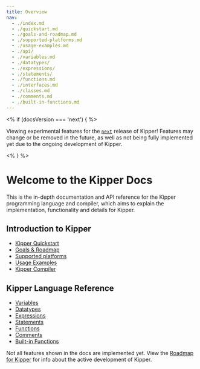 ```yaml
---
title: Overview
nav:
  - ./index.md
  - ./quickstart.md
  - ./goals-and-roadmap.md
  - ./supported-platforms.md
  - ./usage-examples.md
  - ./api/
  - ./variables.md
  - ./datatypes/
  - ./expressions/
  - ./statements/
  - ./functions.md
  - ./interfaces.md
  - ./classes.md
  - ./comments.md
  - ./built-in-functions.md
---
```


<% if (docsVersion === 'next') { %>
<p class="important">
	Viewing experimental features for the <a href="https://www.npmjs.com/package/kipper/v/next"><code>next</code></a> release of Kipper! Features may change or be removed in the future, as well as not being fully implemented yet due to the ongoing development of Kipper.
</p>
<% } %>

# Welcome to the Kipper Docs

This is the in-depth documentation and API reference for the Kipper programming language and compiler, which aims to
explain the implementation, functionality and details for Kipper.

## Introduction to Kipper

- [Kipper Quickstart](./quickstart.html)
- [Goals & Roadmap](./goals-and-roadmap.html)
- [Supported platforms](./supported-platforms.html)
- [Usage Examples](./usage-examples.html)
- [Kipper Compiler](./compiler.html)

## Kipper Language Reference

- [Variables](./variables.html)
- [Datatypes](./datatypes/index.html)
- [Expressions](./expressions/index.html)
- [Statements](./statements/index.html)
- [Functions](./functions.html)
- [Comments](./comments.html)
- [Built-in Functions](./built-in-functions.html)

<p class="important">
  Not all features shown in the docs are implemented yet. View the
  <a href="<%- roadmapURL %>">Roadmap for Kipper</a>
  for info about the active development of Kipper.
</p>
